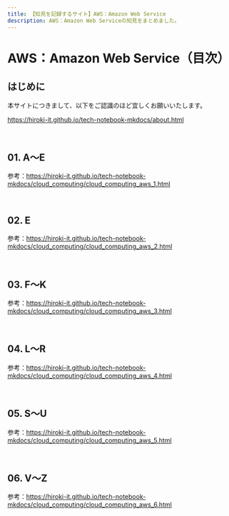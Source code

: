```yaml
---
title: 【知見を記録するサイト】AWS：Amazon Web Service
description: AWS：Amazon Web Serviceの知見をまとめました。
---
```


# AWS：Amazon Web Service（目次）

## はじめに

本サイトにつきまして、以下をご認識のほど宜しくお願いいたします。

https://hiroki-it.github.io/tech-notebook-mkdocs/about.html

<br>

## 01. A〜E

参考：https://hiroki-it.github.io/tech-notebook-mkdocs/cloud_computing/cloud_computing_aws_1.html

<br>

## 02. E

参考：https://hiroki-it.github.io/tech-notebook-mkdocs/cloud_computing/cloud_computing_aws_2.html

<br>

## 03. F〜K

参考：https://hiroki-it.github.io/tech-notebook-mkdocs/cloud_computing/cloud_computing_aws_3.html

<br>

## 04. L〜R

参考：https://hiroki-it.github.io/tech-notebook-mkdocs/cloud_computing/cloud_computing_aws_4.html

<br>

## 05. S〜U

参考：https://hiroki-it.github.io/tech-notebook-mkdocs/cloud_computing/cloud_computing_aws_5.html

<br>

## 06. V〜Z

参考：https://hiroki-it.github.io/tech-notebook-mkdocs/cloud_computing/cloud_computing_aws_6.html
